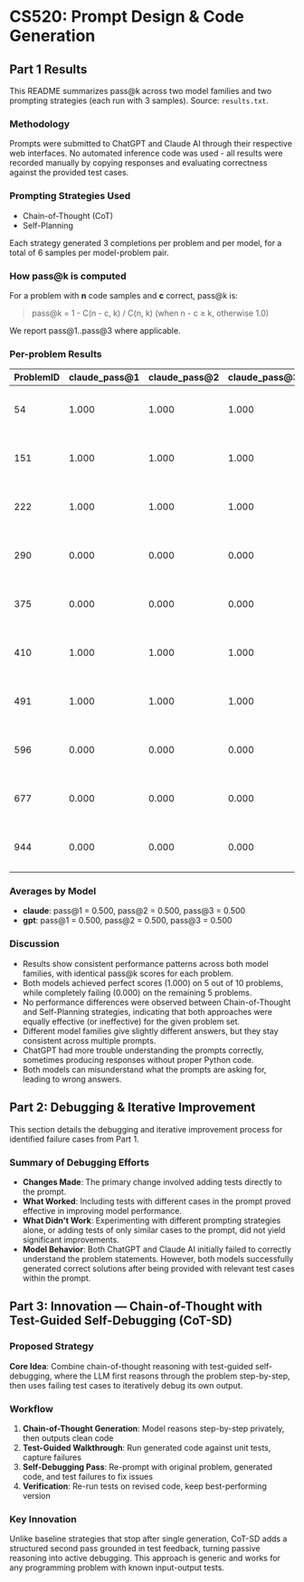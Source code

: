 # CS520: Prompt Design & Code Generation
## Part 1 Results

This README summarizes pass@k across two model families and two prompting strategies (each run with 3 samples). Source: `results.txt`.

### Methodology

Prompts were submitted to ChatGPT and Claude AI through their respective web interfaces. No automated inference code was used - all results were recorded manually by copying responses and evaluating correctness against the provided test cases.

### Prompting Strategies Used

- Chain-of-Thought (CoT)
- Self-Planning

Each strategy generated 3 completions per problem and per model, for a total of 6 samples per model-problem pair.

### How pass@k is computed

For a problem with **n** code samples and **c** correct, pass@k is:


> pass@k = 1 - C(n - c, k) / C(n, k)  (when n - c ≥ k, otherwise 1.0)


We report pass@1..pass@3 where applicable.

### Per-problem Results

| ProblemID | claude_pass@1 | claude_pass@2 | claude_pass@3 | gpt_pass@1 | gpt_pass@2 | gpt_pass@3 | notes |
|---|---|---|---|---|---|---|---|
| 54 | 1.000 | 1.000 | 1.000 | 1.000 | 1.000 | 1.000 | claude: c=6/n=6; gpt: c=6/n=6 |
| 151 | 1.000 | 1.000 | 1.000 | 1.000 | 1.000 | 1.000 | claude: c=6/n=6; gpt: c=6/n=6 |
| 222 | 1.000 | 1.000 | 1.000 | 1.000 | 1.000 | 1.000 | claude: c=6/n=6; gpt: c=6/n=6 |
| 290 | 0.000 | 0.000 | 0.000 | 0.000 | 0.000 | 0.000 | claude: c=0/n=6; gpt: c=0/n=6 |
| 375 | 0.000 | 0.000 | 0.000 | 0.000 | 0.000 | 0.000 | claude: c=0/n=6; gpt: c=0/n=6 |
| 410 | 1.000 | 1.000 | 1.000 | 1.000 | 1.000 | 1.000 | claude: c=6/n=6; gpt: c=6/n=6 |
| 491 | 1.000 | 1.000 | 1.000 | 1.000 | 1.000 | 1.000 | claude: c=6/n=6; gpt: c=6/n=6 |
| 596 | 0.000 | 0.000 | 0.000 | 0.000 | 0.000 | 0.000 | claude: c=0/n=6; gpt: c=0/n=6 |
| 677 | 0.000 | 0.000 | 0.000 | 0.000 | 0.000 | 0.000 | claude: c=0/n=6; gpt: c=0/n=6 |
| 944 | 0.000 | 0.000 | 0.000 | 0.000 | 0.000 | 0.000 | claude: c=0/n=6; gpt: c=0/n=6 |

### Averages by Model

- **claude**: pass@1 = 0.500, pass@2 = 0.500, pass@3 = 0.500
- **gpt**: pass@1 = 0.500, pass@2 = 0.500, pass@3 = 0.500

### Discussion

- Results show consistent performance patterns across both model families, with identical pass@k scores for each problem.
- Both models achieved perfect scores (1.000) on 5 out of 10 problems, while completely failing (0.000) on the remaining 5 problems.
- No performance differences were observed between Chain-of-Thought and Self-Planning strategies, indicating that both approaches were equally effective (or ineffective) for the given problem set.
- Different model families give slightly different answers, but they stay consistent across multiple prompts.
- ChatGPT had more trouble understanding the prompts correctly, sometimes producing responses without proper Python code.
- Both models can misunderstand what the prompts are asking for, leading to wrong answers.

## Part 2: Debugging & Iterative Improvement

This section details the debugging and iterative improvement process for identified failure cases from Part 1.

### Summary of Debugging Efforts

- **Changes Made**: The primary change involved adding tests directly to the prompt.
- **What Worked**: Including tests with different cases in the prompt proved effective in improving model performance.
- **What Didn't Work**: Experimenting with different prompting strategies alone, or adding tests of only similar cases to the prompt, did not yield significant improvements.
- **Model Behavior**: Both ChatGPT and Claude AI initially failed to correctly understand the problem statements. However, both models successfully generated correct solutions after being provided with relevant test cases within the prompt.

## Part 3: Innovation — Chain-of-Thought with Test-Guided Self-Debugging (CoT-SD)

### Proposed Strategy

**Core Idea**: Combine chain-of-thought reasoning with test-guided self-debugging, where the LLM first reasons through the problem step-by-step, then uses failing test cases to iteratively debug its own output.

### Workflow

1. **Chain-of-Thought Generation**: Model reasons step-by-step privately, then outputs clean code
2. **Test-Guided Walkthrough**: Run generated code against unit tests, capture failures
3. **Self-Debugging Pass**: Re-prompt with original problem, generated code, and test failures to fix issues
4. **Verification**: Re-run tests on revised code, keep best-performing version

### Key Innovation

Unlike baseline strategies that stop after single generation, CoT-SD adds a structured second pass grounded in test feedback, turning passive reasoning into active debugging. This approach is generic and works for any programming problem with known input-output tests.
